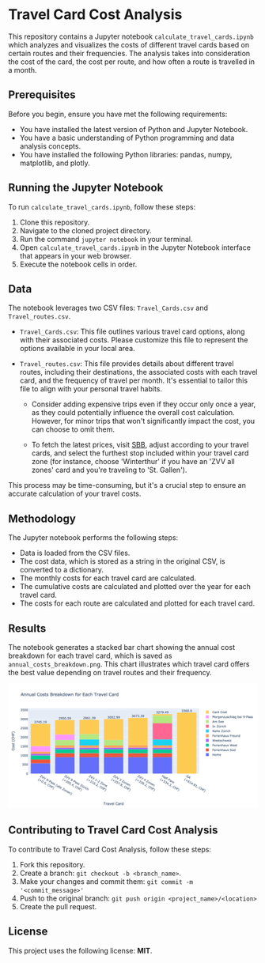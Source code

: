 # Travel Card Cost Analysis

This repository contains a Jupyter notebook `calculate_travel_cards.ipynb` which analyzes and visualizes the costs of different travel cards based on certain routes and their frequencies. The analysis takes into consideration the cost of the card, the cost per route, and how often a route is travelled in a month.

## Prerequisites

Before you begin, ensure you have met the following requirements:

* You have installed the latest version of Python and Jupyter Notebook.
* You have a basic understanding of Python programming and data analysis concepts.
* You have installed the following Python libraries: pandas, numpy, matplotlib, and plotly.

## Running the Jupyter Notebook

To run `calculate_travel_cards.ipynb`, follow these steps:

1. Clone this repository.
2. Navigate to the cloned project directory.
3. Run the command `jupyter notebook` in your terminal.
4. Open `calculate_travel_cards.ipynb` in the Jupyter Notebook interface that appears in your web browser.
5. Execute the notebook cells in order.

## Data

The notebook leverages two CSV files: `Travel_Cards.csv` and `Travel_routes.csv`.

* `Travel_Cards.csv`: This file outlines various travel card options, along with their associated costs. Please customize this file to represent the options available in your local area.

* `Travel_routes.csv`: This file provides details about different travel routes, including their destinations, the associated costs with each travel card, and the frequency of travel per month. It's essential to tailor this file to align with your personal travel habits. 

  * Consider adding expensive trips even if they occur only once a year, as they could potentially influence the overall cost calculation. However, for minor trips that won't significantly impact the cost, you can choose to omit them.
  
  * To fetch the latest prices, visit [SBB](https://beta.sbb.ch), adjust according to your travel cards, and select the furthest stop included within your travel card zone (for instance, choose 'Winterthur' if you have an 'ZVV all zones' card and you're traveling to 'St. Gallen').

This process may be time-consuming, but it's a crucial step to ensure an accurate calculation of your travel costs.


## Methodology

The Jupyter notebook performs the following steps:

* Data is loaded from the CSV files.
* The cost data, which is stored as a string in the original CSV, is converted to a dictionary.
* The monthly costs for each travel card are calculated.
* The cumulative costs are calculated and plotted over the year for each travel card.
* The costs for each route are calculated and plotted for each travel card.

## Results

The notebook generates a stacked bar chart showing the annual cost breakdown for each travel card, which is saved as `annual_costs_breakdown.png`. This chart illustrates which travel card offers the best value depending on travel routes and their frequency.

![Example calculation](annual_costs_breakdown.png)

## Contributing to Travel Card Cost Analysis

To contribute to Travel Card Cost Analysis, follow these steps:

1. Fork this repository.
2. Create a branch: `git checkout -b <branch_name>`.
3. Make your changes and commit them: `git commit -m '<commit_message>'`
4. Push to the original branch: `git push origin <project_name>/<location>`
5. Create the pull request.

## License

This project uses the following license: **MIT**.
